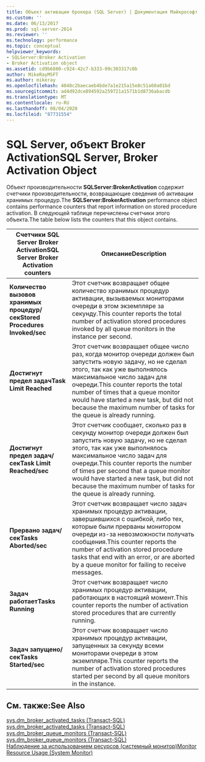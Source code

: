 ```yaml
---
title: Объект активации брокера (SQL Server) | Документация Майкрософт
ms.custom: ''
ms.date: 06/13/2017
ms.prod: sql-server-2014
ms.reviewer: ''
ms.technology: performance
ms.topic: conceptual
helpviewer_keywords:
- SQLServer:Broker Activation
- Broker Activation object
ms.assetid: cd9b6880-c924-42c7-b333-09c303317c0b
author: MikeRayMSFT
ms.author: mikeray
ms.openlocfilehash: 4048c2baecaeb4bde7a1e215a15e8c51a60a01bd
ms.sourcegitcommit: ad4d92dce894592a259721a1571b1d8736abacdb
ms.translationtype: MT
ms.contentlocale: ru-RU
ms.lasthandoff: 08/04/2020
ms.locfileid: "87731554"
---
```

# <a name="sql-server-broker-activation-object"></a><span data-ttu-id="819fe-102">SQL Server, объект Broker Activation</span><span class="sxs-lookup"><span data-stu-id="819fe-102">SQL Server, Broker Activation Object</span></span>
  <span data-ttu-id="819fe-103">Объект производительности **SQLServer:BrokerActivation** содержит счетчики производительности, возвращающие сведения об активации хранимых процедур.</span><span class="sxs-lookup"><span data-stu-id="819fe-103">The **SQLServer:BrokerActivation** performance object contains performance counters that report information on stored procedure activation.</span></span> <span data-ttu-id="819fe-104">В следующей таблице перечислены счетчики этого объекта.</span><span class="sxs-lookup"><span data-stu-id="819fe-104">The table below lists the counters that this object contains.</span></span>  
  
|<span data-ttu-id="819fe-105">Счетчики SQL Server Broker Activation</span><span class="sxs-lookup"><span data-stu-id="819fe-105">SQL Server Broker Activation counters</span></span>|<span data-ttu-id="819fe-106">Описание</span><span class="sxs-lookup"><span data-stu-id="819fe-106">Description</span></span>|  
|-------------------------------------------|-----------------|  
|<span data-ttu-id="819fe-107">**Количество вызовов хранимых процедур/сек**</span><span class="sxs-lookup"><span data-stu-id="819fe-107">**Stored Procedures Invoked/sec**</span></span>|<span data-ttu-id="819fe-108">Этот счетчик возвращает общее количество хранимых процедур активации, вызываемых мониторами очереди в этом экземпляре за секунду.</span><span class="sxs-lookup"><span data-stu-id="819fe-108">This counter reports the total number of activation stored procedures invoked by all queue monitors in the instance per second.</span></span>|  
|<span data-ttu-id="819fe-109">**Достигнут предел задач**</span><span class="sxs-lookup"><span data-stu-id="819fe-109">**Task Limit Reached**</span></span>|<span data-ttu-id="819fe-110">Этот счетчик возвращает общее число раз, когда монитор очереди должен был запустить новую задачу, но не сделал этого, так как уже выполнялось максимальное число задач для очереди.</span><span class="sxs-lookup"><span data-stu-id="819fe-110">This counter reports the total number of times that a queue monitor would have started a new task, but did not because the maximum number of tasks for the queue is already running.</span></span>|  
|<span data-ttu-id="819fe-111">**Достигнут предел задач/сек**</span><span class="sxs-lookup"><span data-stu-id="819fe-111">**Task Limit Reached/sec**</span></span>|<span data-ttu-id="819fe-112">Этот счетчик сообщает, сколько раз в секунду монитор очереди должен был запустить новую задачу, но не сделал этого, так как уже выполнялось максимальное число задач для очереди.</span><span class="sxs-lookup"><span data-stu-id="819fe-112">This counter reports the number of times per second that a queue monitor would have started a new task, but did not because the maximum number of tasks for the queue is already running.</span></span>|  
|<span data-ttu-id="819fe-113">**Прервано задач/сек**</span><span class="sxs-lookup"><span data-stu-id="819fe-113">**Tasks Aborted/sec**</span></span>|<span data-ttu-id="819fe-114">Этот счетчик возвращает число задач хранимых процедур активации, завершившихся с ошибкой, либо тех, которые были прерваны монитором очереди из-за невозможности получать сообщения.</span><span class="sxs-lookup"><span data-stu-id="819fe-114">This counter reports the number of activation stored procedure tasks that end with an error, or are aborted by a queue monitor for failing to receive messages.</span></span>|  
|<span data-ttu-id="819fe-115">**Задач работает**</span><span class="sxs-lookup"><span data-stu-id="819fe-115">**Tasks Running**</span></span>|<span data-ttu-id="819fe-116">Этот счетчик возвращает число хранимых процедур активации, работающих в настоящий момент.</span><span class="sxs-lookup"><span data-stu-id="819fe-116">This counter reports the number of activation stored procedures that are currently running.</span></span>|  
|<span data-ttu-id="819fe-117">**Задач запущено/сек**</span><span class="sxs-lookup"><span data-stu-id="819fe-117">**Tasks Started/sec**</span></span>|<span data-ttu-id="819fe-118">Этот счетчик возвращает число хранимых процедур активации, запущенных за секунду всеми мониторами очереди в этом экземпляре.</span><span class="sxs-lookup"><span data-stu-id="819fe-118">This counter reports the number of activation stored procedures started per second by all queue monitors in the instance.</span></span>|  
  
## <a name="see-also"></a><span data-ttu-id="819fe-119">См. также:</span><span class="sxs-lookup"><span data-stu-id="819fe-119">See Also</span></span>  
 <span data-ttu-id="819fe-120">[sys.dm_broker_activated_tasks (Transact-SQL)](/sql/relational-databases/system-dynamic-management-views/sys-dm-broker-activated-tasks-transact-sql) </span><span class="sxs-lookup"><span data-stu-id="819fe-120">[sys.dm_broker_activated_tasks &#40;Transact-SQL&#41;](/sql/relational-databases/system-dynamic-management-views/sys-dm-broker-activated-tasks-transact-sql) </span></span>  
 <span data-ttu-id="819fe-121">[sys.dm_broker_queue_monitors (Transact-SQL)](/sql/relational-databases/system-dynamic-management-views/sys-dm-broker-queue-monitors-transact-sql) </span><span class="sxs-lookup"><span data-stu-id="819fe-121">[sys.dm_broker_queue_monitors &#40;Transact-SQL&#41;](/sql/relational-databases/system-dynamic-management-views/sys-dm-broker-queue-monitors-transact-sql) </span></span>  
 [<span data-ttu-id="819fe-122">Наблюдение за использованием ресурсов (системный монитор)</span><span class="sxs-lookup"><span data-stu-id="819fe-122">Monitor Resource Usage &#40;System Monitor&#41;</span></span>](monitor-resource-usage-system-monitor.md)  
  
  
